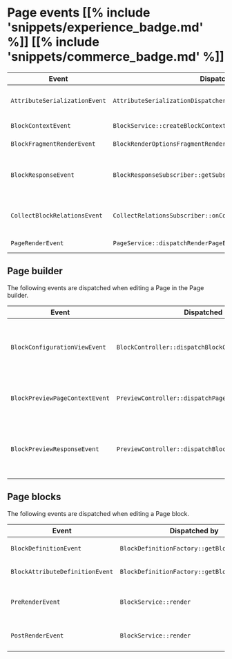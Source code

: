 # Page events [[% include 'snippets/experience_badge.md' %]] [[% include 'snippets/commerce_badge.md' %]]

| Event | Dispatched by | Properties |
|---|---|---|
|`AttributeSerializationEvent`|`AttributeSerializationDispatcher::serialize`|`LandingPage\Model\BlockValue $blockValue`</br>`string $attributeIdentifier`</br>`mixed|null $serializedValue`</br>`mixed $deserializedValue`|
|`BlockContextEvent`|`BlockService::createBlockContextFromRequest`|`Request $request`</br>`BlockContextInterface|null $blockContext`|
|`BlockFragmentRenderEvent`|`BlockRenderOptionsFragmentRenderer::dispatchFragmentRenderEvent`|`Content $content`</br>`Location|null $location`</br>`LandingPage\Model\Page $page`</br>`LandingPage\Model\BlockValue $blockValue`</br>`ControllerReference $uri`</br>`Request $request`</br>`array $options`|
|`BlockResponseEvent`|`BlockResponseSubscriber::getSubscribedEvents`|`BlockContextInterface $blockContext`</br>`LandingPage\Model\BlockValue $blockValue`</br>`Request $request`</br>`Response $response`|
|`CollectBlockRelationsEvent`|`CollectRelationsSubscriber::onCollectBlockRelations`|`LandingPage\Value $fieldValue`</br>`LandingPage\Model\BlockValue $blockValue`</br>`int[] $relations`|
|`PageRenderEvent`|`PageService::dispatchRenderPageEvent`|`Content $content`</br>`Location|null $location`</br>`LandingPage\Model\Page $page`</br>`Request $request`|

## Page builder

The following events are dispatched when editing a Page in the Page builder.

| Event | Dispatched by | Properties |
|---|---|---|
|`BlockConfigurationViewEvent`|`BlockController::dispatchBlockConfigurationViewEvent`|`BlockConfigurationView $blockConfigurationView`</br>`BlockDefinition $blockDefinition`</br>`BlockConfiguration $blockConfiguration`</br>`FormInterface $blockConfigurationForm`|
|`BlockPreviewPageContextEvent`|`PreviewController::dispatchPageContextEvent`|`BlockContextInterface $blockContext`</br>`LandingPage\Model\Page $page`</br>`array $pagePreviewParameters`|
|`BlockPreviewResponseEvent`|`PreviewController::dispatchBlockPreviewResponseEvent`|`BlockContextInterface $blockContext`</br>`array $pagePreviewParameters`</br>`LandingPage\Model\Page $page`</br>`BlockValue $blockValue`</br>`array  $responseData`|

## Page blocks

The following events are dispatched when editing a Page block.

| Event | Dispatched by | Properties |
|---|---|---|
|`BlockDefinitionEvent`|`BlockDefinitionFactory::getBlockDefinition`|`BlockDefinition $definition`</br>`array $configuration`|
|`BlockAttributeDefinitionEvent`|`BlockDefinitionFactory::getBlockDefinition`|`BlockAttributeDefinition $definition`</br>`array $configuration`|
|`PreRenderEvent`|`BlockService::render`|`BlockContextInterface $blockContext`</br>`BlockValue $blockValue`</br>`RenderRequestInterface $renderRequest`|
|`PostRenderEvent`|`BlockService::render`|`BlockContextInterface $blockContext`</br>`BlockValue $blockValue`</br>`string $renderedBlock`|
